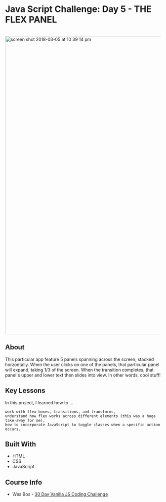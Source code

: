 # Java Script Challenge: Day 5 - THE FLEX PANEL

<br>
<img width="962" alt="screen shot 2018-03-05 at 10 39 14 pm" src="https://user-images.githubusercontent.com/24446599/37014457-6ff28f56-20c6-11e8-811e-dcc8d1eb7170.png">
<br>

## About

This particular app feature 5 panels spanning across the screen, stacked horzontally. When the user clicks on one of the panels, that particular panel will expand, taking 1/3 of the screen. When the transition completes, that panel's upper and lower text then slides into view. In other words, cool stuff! 

## Key Lessons

In this project, I learned how to ...

```
work with flex boxes, transitions, and transforms,
understand how flex works across different elements (this was a huge take-away for me),
how to incorporate JavaScript to toggle classes when a specific action occurs.
```
## Built With

* HTML
* CSS
* JavaScript

## Course Info

* Wes Bos - [30 Day Vanilla JS Coding Challenge](https://javascript30.com/)
